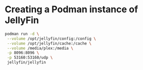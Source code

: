 # Creating a Podman instance of JellyFin

```bash
podman run -d \
 --volume /opt/jellyfin/config:/config \
 --volume /opt/jellyfin/cache:/cache \
 --volume /media/plex:/media \
 -p 8096:8096 \
 -p 53160:53160/udp \
 jellyfin/jellyfin
 ```

